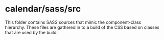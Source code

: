 # calendar/sass/src

This folder contains SASS sources that mimic the component-class hierarchy. These files
are gathered in to a build of the CSS based on classes that are used by the build.
